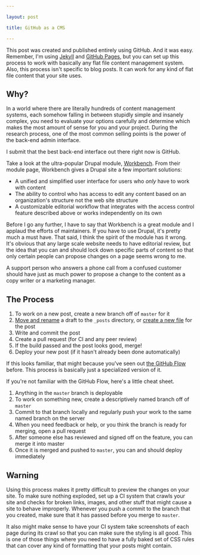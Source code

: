 ```yaml
---

layout: post

title: GitHub as a CMS

---
```


This post was created and published entirely using GitHub. And it was easy. Remember, I'm using [Jekyll](http://jekyllrb.com) and [GitHub Pages](http://pages.github.com/), but you can set up this process to work with basically any flat file content management system. Also, this process isn't specific to blog posts. It can work for any kind of flat file content that your site uses.

## Why?

In a world where there are literally hundreds of content management systems, each somehow falling in between stupidly simple and insanely complex, you need to evaluate your options carefully and determine which makes the most amount of sense for you and your project. During the research process, one of the most common selling points is the power of the back-end admin interface.

I submit that the best back-end interface out there right now is GitHub.

Take a look at the ultra-popular Drupal module, [Workbench](https://drupal.org/project/workbench). From their module page, Workbench gives a Drupal site a few important solutions:
* A unified and simplified user interface for users who *only* have to work with content
* The ability to control who has access to edit any content based on an organization's structure not the web site structure
* A customizable editorial workflow that integrates with the access control feature described above or works independently on its own

Before I go any further, I have to say that Workbench is a great module and I applaud the efforts of maintainers. If you have to use Drupal, it's pretty much a must have. That said, I think the spirit of the module has it wrong. It's obvious that any large scale website needs to have editorial review, but the idea that you can and should lock down specific parts of content so that only certain people can propose changes on a page seems wrong to me.

A support person who answers a phone call from a confused customer should have just as much power to propose a change to the content as a copy writer or a marketing manager.

## The Process

1. To work on a new post, create a new branch off of `master` for it
2. [Move and rename](https://github.com/blog/1436-moving-and-renaming-files-on-github) a draft to the `_posts` directory, or [create a new file](https://github.com/blog/1327-creating-files-on-github) for the post
3. Write and commit the post
4. Create a pull request (for CI and any peer review)
5. If the build passed and the post looks good, merge!
6. Deploy your new post (if it hasn't already been done automatically)

If this looks familiar, that might because you've seen out [the GitHub Flow](http://scottchacon.com/2011/08/31/github-flow.html) before. This process is basically just a specialized version of it.

If you're not familiar with the GitHub Flow, here's a little cheat sheet.

1. Anything in the `master` branch is deployable
2. To work on something new, create a descriptively named branch off of `master`
3. Commit to that branch locally and regularly push your work to the same named branch on the server
4. When you need feedback or help, or you think the branch is ready for merging, open a pull request
5. After someone else has reviewed and signed off on the feature, you can merge it into master
6. Once it is merged and pushed to `master`, you can and should deploy immediately

## Warning

Using this process makes it pretty difficult to preview the changes on your site. To make sure nothing exploded, set up a CI system that crawls your site and checks for broken links, images, and other stuff that might cause a site to behave improperly. Whenever you push a commit to the branch that you created, make sure that it has passed before you merge to `master`.

It also might make sense to have your CI system take screenshots of each page during its crawl so that you can make sure the styling is all good. This is one of those things where you need to have a fully baked set of CSS rules that can cover any kind of formatting that your posts might contain.
